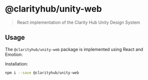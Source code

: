 # @clarityhub/unity-web

> React implementation of the Clarity Hub Unity Design System

## Usage

The `@clarityhub/unity-web` package is implemented using React and Emotion:

Installation:

```sh
npm i --save @clarityhub/unity-web
```
